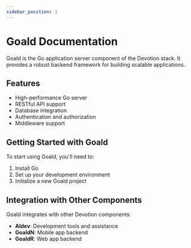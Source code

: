 ```yaml
---
sidebar_position: 1
---
```


# Goald Documentation

Goald is the Go application server component of the Devotion stack. It provides a robust backend framework for building scalable applications.

## Features

- High-performance Go server
- RESTful API support
- Database integration
- Authentication and authorization
- Middleware support

## Getting Started with Goald

To start using Goald, you'll need to:

1. Install Go
2. Set up your development environment
3. Initialize a new Goald project

## Integration with Other Components

Goald integrates with other Devotion components:

- **Aldev**: Development tools and assistance
- **GoaldN**: Mobile app backend
- **GoaldR**: Web app backend